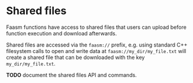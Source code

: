 # Shared files

Faasm functions have access to shared files that users can upload before
function execution and download afterwards.

Shared files are accessed via the `faasm://` prefix, e.g. using standard C++
filesystem calls to open and write data at `faasm://my_dir/my_file.txt` will
create a shared file that can be downloaded with the key `my_dir/my_file.txt`.

**TODO** document the shared files API and commands.
